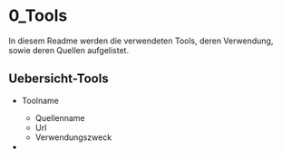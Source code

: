 # 0_Tools
In diesem Readme werden die verwendeten Tools, deren Verwendung, sowie deren Quellen aufgelistet.


## Uebersicht-Tools

- Toolname
    - Quellenname
    - Url
    - Verwendungszweck
  
- 
